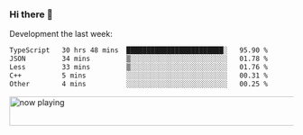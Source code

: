 ### Hi there 👋

Development the last week:
<!--START_SECTION:waka-->

```txt
TypeScript   30 hrs 48 mins  ████████████████████████░   95.90 %
JSON         34 mins         ▒░░░░░░░░░░░░░░░░░░░░░░░░   01.78 %
Less         33 mins         ▒░░░░░░░░░░░░░░░░░░░░░░░░   01.76 %
C++          5 mins          ░░░░░░░░░░░░░░░░░░░░░░░░░   00.31 %
Other        4 mins          ░░░░░░░░░░░░░░░░░░░░░░░░░   00.25 %
```

<!--END_SECTION:waka-->

<!--
**JASONPANGGO/jasonpanggo** is a ✨ _special_ ✨ repository because its `README.md` (this file) appears on your GitHub profile.

Here are some ideas to get you started:

- 🔭 I’m currently working on ...
- 🌱 I’m currently learning ...
- 👯 I’m looking to collaborate on ...
- 🤔 I’m looking for help with ...
- 💬 Ask me about ...
- 📫 How to reach me: ...
- 😄 Pronouns: ...
- ⚡ Fun fact: ...
-->

<a href="https://volt.fm/user/q8yd9e79csfr57rt" target="_blank"><img src="https://spotify-badge-egoist.vercel.app/api/now-playing" width="540" height="52" alt="now playing"></a>
